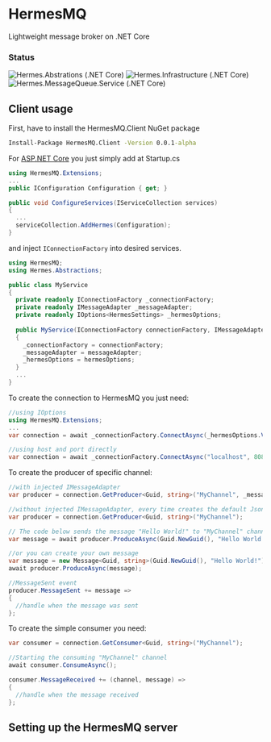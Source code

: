 # HermesMQ
Lightweight message broker on .NET Core

### Status
![Hermes.Abstrations (.NET Core)](https://github.com/RomanEmreis/HermesMQ/workflows/Hermes.Abstrations%20(.NET%20Core)/badge.svg?branch=master)
![Hermes.Infrastructure (.NET Core)](https://github.com/RomanEmreis/HermesMQ/workflows/Hermes.Infrastructure%20(.NET%20Core)/badge.svg?branch=master)
![Hermes.MessageQueue.Service (.NET Core)](https://github.com/RomanEmreis/HermesMQ/workflows/Hermes.MessageQueue.Service%20(.NET%20Core)/badge.svg?branch=master)

## Client usage

First, have to install the HermesMQ.Client NuGet package
```cmd
Install-Package HermesMQ.Client -Version 0.0.1-alpha
```
For [ASP.NET Core](http://asp.net) you just simply add at Startup.cs
```csharp
using HermesMQ.Extensions;
...
public IConfiguration Configuration { get; }

public void ConfigureServices(IServiceCollection services)
{
  ...
  serviceCollection.AddHermes(Configuration);
}
```
and inject `IConnectionFactory` into desired services.
```csharp
using HermesMQ;
using Hermes.Abstractions;

public class MyService
{
  private readonly IConnectionFactory _connectionFactory;
  private readonly IMessageAdapter _messageAdapter;
  private readonly IOptions<HermesSettings> _hermesOptions;
  
  public MyService(IConnectionFactory connectionFactory, IMessageAdapter messageAdapter, IOptions<HermesSettings> hermesOptions)
  {
    _connectionFactory = connectionFactory;
    _messageAdapter = messageAdapter;
    _hermesOptions = hermesOptions;
  }
  ...
}
```
To create the connection to HermesMQ you just need:
```csharp
//using IOptions
using HermesMQ.Extensions;
...
var connection = await _connectionFactory.ConnectAsync(_hermesOptions.Value);

//using host and port directly
var connection = await _connectionFactory.ConnectAsync("localhost", 8087);
```
To create the producer of specific channel:
```csharp
//with injected IMessageAdapter
var producer = connection.GetProducer<Guid, string>("MyChannel", _messageAdapter);

//without injected IMessageAdapter, every time creates the default JsonMessageAdapter
var producer = connection.GetProducer<Guid, string>("MyChannel");

// The code below sends the message "Hello World!" to "MyChannel" channel
var message = await producer.ProduceAsync(Guid.NewGuid(), "Hello World!");

//or you can create your own message
var message = new Message<Guid, string>(Guid.NewGuid(), "Hello World!");
await producer.ProduceAsync(message);

//MessageSent event
producer.MessageSent += message =>
{
  //handle when the message was sent
};
```
To create the simple consumer you need:
```csharp
var consumer = connection.GetConsumer<Guid, string>("MyChannel");

//Starting the consuming "MyChannel" channel
await consumer.ConsumeAsync();

consumer.MessageReceived += (channel, message) =>
{
  //handle when the message received
};
```

## Setting up the HermesMQ server
